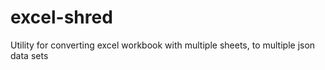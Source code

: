 # excel-shred
Utility for converting excel workbook with multiple sheets, to multiple json data sets
